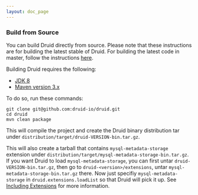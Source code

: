 ```yaml
---
layout: doc_page
---
```


### Build from Source

You can build Druid directly from source. Please note that these instructions are for building the latest stable of Druid. 
For building the latest code in master, follow the instructions [here](https://github.com/druid-io/druid/blob/master/docs/content/development/build.md).

Building Druid requires the following:
- [JDK 8](http://www.oracle.com/technetwork/java/javase/downloads/jdk8-downloads-2133151.html)
- [Maven version 3.x](http://maven.apache.org/download.cgi)

To do so, run these commands:

```
git clone git@github.com:druid-io/druid.git
cd druid
mvn clean package
```

This will compile the project and create the Druid binary distribution tar under
`distribution/target/druid-VERSION-bin.tar.gz`.

This will also create a tarball that contains `mysql-metadata-storage` extension under 
`distribution/target/mysql-metadata-storage-bin.tar.gz`. If you want Druid to load `mysql-metadata-storage`, you can 
first untar `druid-VERSION-bin.tar.gz`, then go to ```druid-<version>/extensions```, untar `mysql-metadata-storage-bin.tar.gz` 
there. Now just specifiy `mysql-metadata-storage` in `druid.extensions.loadList` so that Druid will pick it up. 
See [Including Extensions](../operations/including-extensions.html) for more information.
